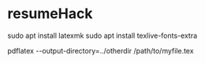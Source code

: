 # resumeHack

sudo apt install latexmk
sudo apt install texlive-fonts-extra

pdflatex --output-directory=../otherdir /path/to/myfile.tex